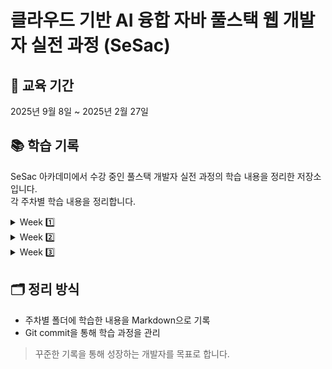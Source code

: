 # 클라우드 기반 AI 융합 자바 풀스택 웹 개발자 실전 과정 (SeSac)

## 📅 교육 기간

2025년 9월 8일 ~ 2025년 2월 27일

## 📚 학습 기록

SeSac 아카데미에서 수강 중인 풀스택 개발자 실전 과정의 학습 내용을 정리한 저장소입니다.  
각 주차별 학습 내용을 정리합니다.

<details>
<summary> Week 1️⃣ </summary>
<div markdown="1">
<a href="https://github.com/yu-rim98/sesac-learning/blob/main/week01/git/basic.md">Git</a> <br />
<a href="https://github.com/yu-rim98/sesac-learning/blob/main/week01/html/README.md">HTML</a> <br />
<a href="https://github.com/yu-rim98/sesac-learning/blob/main/week01/html/html-form/README.md">HTML-Form</a> <br />
<a href="https://github.com/yu-rim98/sesac-learning/blob/main/week01/css/README.md">CSS</a> <br />
</div>
</details>

<details>
<summary> Week 2️⃣ </summary>
<div markdown="2">
<a href="https://github.com/yu-rim98/sesac-learning/blob/main/week02/javascript/README.md">JavaScript</a> <br />
<a href="https://github.com/yu-rim98/sesac-learning/blob/main/week02/javascript/08-function/README.md">호이스팅 (Hoisting) 정리</a> <br />
</div>
</details>

<details>
<summary> Week 3️⃣ </summary>
<div markdown="3">
<a href="https://github.com/yu-rim98/sesac-learning/tree/main/week03/javascript/11-scope">변수 스코프</a> <br />
<a href="https://github.com/yu-rim98/sesac-learning/blob/main/week03/javascript/13-exception/README.md">예외처리(Exception Handling)</a> <br />
<a href="https://github.com/yu-rim98/sesac-learning/blob/main/week03/javascript/14-callback/README.md">콜백 함수(Callback Function)</a> <br />
<a href="https://github.com/yu-rim98/sesac-learning/blob/main/week03/javascript/15-async/README.md">JavaScript 비동기 처리와 이벤트 루프</a> <br />
<a href="https://github.com/yu-rim98/sesac-learning/blob/main/week03/javascript/18-dom/README.md">돔(DOM : Document Object Model) 정리</a> <br />
<a href="https://github.com/yu-rim98/sesac-learning/blob/main/week03/javascript/23-this/README.md">자바스크립트의 this와 객체지향(OOP)</a> <br />
<a href="https://github.com/yu-rim98/sesac-learning/blob/main/week03/javascript/24-modern/README.md">객체 복사와 참조 : 얕은 복사와 깊은 복사</a> <br />
<br />
<a href="https://github.com/yu-rim98/learning-react/blob/main/01/DOM/README.md">DOM과 리액트 가상 돔 (Virtual DOM)</a> <br />
<a href="https://github.com/yu-rim98/learning-react/tree/main/02/hello-react">JSX</a> <br />
<a href="https://github.com/yu-rim98/learning-react/blob/main/03/component/README.md">컴포넌트(Component)</a> <br />

  
</div>
</details>

## 🗂️ 정리 방식

-   주차별 폴더에 학습한 내용을 Markdown으로 기록
-   Git commit을 통해 학습 과정을 관리

> 꾸준한 기록을 통해 성장하는 개발자를 목표로 합니다.

